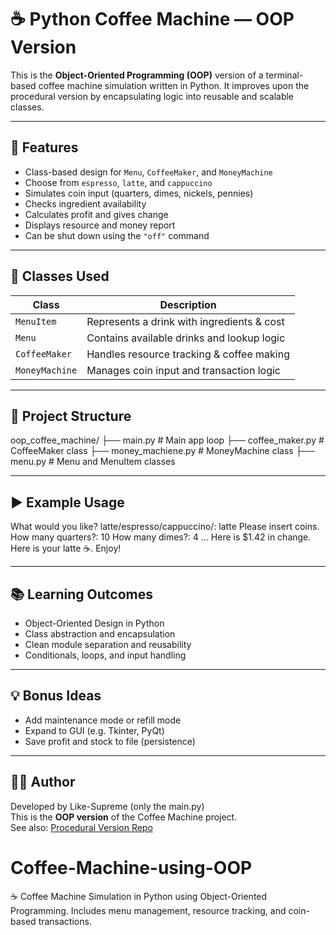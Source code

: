 # ☕ Python Coffee Machine — OOP Version

This is the **Object-Oriented Programming (OOP)** version of a terminal-based coffee machine simulation written in Python. It improves upon the procedural version by encapsulating logic into reusable and scalable classes.

---

## 🚀 Features

- Class-based design for `Menu`, `CoffeeMaker`, and `MoneyMachine`
- Choose from `espresso`, `latte`, and `cappuccino`
- Simulates coin input (quarters, dimes, nickels, pennies)
- Checks ingredient availability
- Calculates profit and gives change
- Displays resource and money report
- Can be shut down using the `"off"` command

---

## 🧱 Classes Used

| Class         | Description                                |
|---------------|--------------------------------------------|
| `MenuItem`     | Represents a drink with ingredients & cost |
| `Menu`         | Contains available drinks and lookup logic |
| `CoffeeMaker`  | Handles resource tracking & coffee making  |
| `MoneyMachine` | Manages coin input and transaction logic   |

---

## 📁 Project Structure

oop_coffee_machine/
├── main.py # Main app loop
├── coffee_maker.py # CoffeeMaker class
├── money_machiene.py # MoneyMachine class
├── menu.py # Menu and MenuItem classes

---

## ▶️ Example Usage

What would you like? latte/espresso/cappuccino/: latte
Please insert coins.
How many quarters?: 10
How many dimes?: 4
...
Here is $1.42 in change.
Here is your latte ☕️. Enjoy!

---

## 📚 Learning Outcomes

- Object-Oriented Design in Python
- Class abstraction and encapsulation
- Clean module separation and reusability
- Conditionals, loops, and input handling

---

## 💡 Bonus Ideas

- Add maintenance mode or refill mode
- Expand to GUI (e.g. Tkinter, PyQt)
- Save profit and stock to file (persistence)

---

## 🙋‍♂️ Author

Developed by Like-Supreme (only the main.py)  
This is the **OOP version** of the Coffee Machine project.  
See also: [Procedural Version Repo](https://github.com/like-supreme/Coffee-Machine.git) 
# Coffee-Machine-using-OOP
☕ Coffee Machine Simulation in Python using Object-Oriented Programming. Includes menu management, resource tracking, and coin-based transactions.
